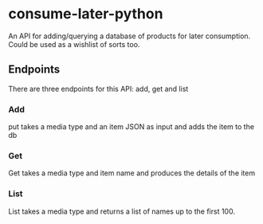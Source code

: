 # consume-later-python

An API for adding/querying a database of products for later consumption. Could be used as a wishlist of sorts too.

## Endpoints

There are three endpoints for this API: add, get and list

### Add

put takes a media type and an item JSON as input and adds the item to the db

### Get 

Get takes a media type and item name and produces the details of the item

### List

List takes a media type and returns a list of names up to the first 100.
